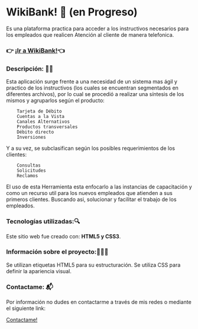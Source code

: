 # WikiBank! 💸 (en Progreso)

Es una plataforma practica para acceder a los instructivos necesarios para los empleados que realicen
 Atención al cliente de manera telefonica.

### 👉 <a href="https://manuelpalomeque.github.io/Ayudante-de-Instructivos/" target="_blank">¡Ir a WikiBank!</a>👈

### Descripción: ✍🏻
Esta aplicación surge frente a una necesidad de un sistema mas ágil y practico de los instructivos (los cuales se 
encuentran segmentados en diferentes archivos), por lo cual se procedió a realizar una síntesis de los mismos y agruparlos
según el producto:
    
        Tarjeta de Débito
        Cuentas a la Vista
        Canales Alternativos
        Productos transversales
        Débito directo
        Inversiones

Y a su vez, se subclasifican según los posibles requerimientos de los clientes:

        Consultas
        Solicitudes
        Reclamos

El uso de esta Herramienta esta enfocarlo a las instancias de capacitación y como un recurso util para los nuevos 
empleados que atienden a sus primeros clientes. Buscando asi, solucionar y facilitar el trabajo de los empleados.

### Tecnologías utilizadas:🔍
Este sitio web fue creado con: <b>HTML5 y CSS3</b>.

### Información sobre el proyecto:👨🏻‍💻
Se utilizan etiquetas HTML5 para su estructuración.
Se utiliza CSS para definir la apariencia visual.

### Contactame: 📬
Por información no dudes en contactarme a través de mis redes o mediante el siguiente link:

<a href="mailto:pjonathanmanuel@hotmail.com?subject=Nos interesa saber mas de vos!&body=Hola! vimos tu perfil y nos 
gustaria poder concretar una reunión para poder conocerte un poco mas." target="_blank">
Contactame!</a>
